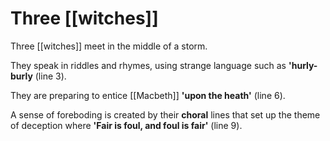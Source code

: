# Three [[witches]]

Three [[witches]] meet in the middle of a storm.

They speak in riddles and rhymes, using strange language such as **'hurly-burly** (line 3).

They are preparing to entice [[Macbeth]] **'upon the heath'** (line 6).

A sense of foreboding is created by their **choral** lines that set up the theme of deception where **'Fair is foul, and foul is fair'** (line 9).
